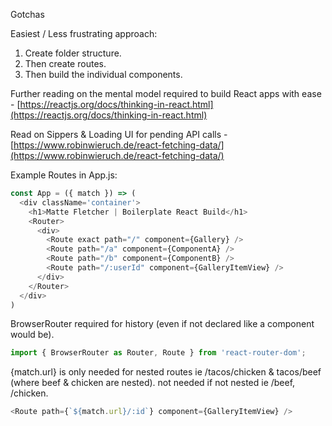 Gotchas

Easiest / Less frustrating approach:

1. Create folder structure.
2. Then create routes.
3. Then build the individual components.

Further reading on the mental model required to build React apps with ease - [https://reactjs.org/docs/thinking-in-react.html](https://reactjs.org/docs/thinking-in-react.html)

Read on Sippers & Loading UI for pending API calls - [https://www.robinwieruch.de/react-fetching-data/](https://www.robinwieruch.de/react-fetching-data/)

Example Routes in App.js:

```js
const App = ({ match }) => (
  <div className='container'>
    <h1>Matte Fletcher | Boilerplate React Build</h1>
    <Router>
      <div>
        <Route exact path="/" component={Gallery} />
        <Route path="/a" component={ComponentA} />
        <Route path="/b" component={ComponentB} />
        <Route path="/:userId" component={GalleryItemView} />
      </div>
    </Router>
  </div>
)
```

BrowserRouter required for history \(even if not declared like a component would be\).

```js
import { BrowserRouter as Router, Route } from 'react-router-dom';
```

{match.url} is only needed for nested routes ie /tacos/chicken & tacos/beef \(where beef & chicken are nested\). not needed if not nested ie /beef, /chicken.

```js
<Route path={`${match.url}/:id`} component={GalleryItemView} />
```



